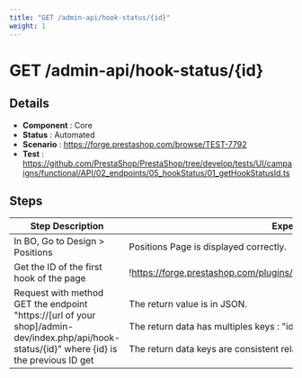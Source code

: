 ```yaml
---
title: "GET /admin-api/hook-status/{id}"
weight: 1
---
```


# GET /admin-api/hook-status/{id}
## Details
* **Component** : Core
* **Status** : Automated
* **Scenario** : https://forge.prestashop.com/browse/TEST-7792
* **Test** : https://github.com/PrestaShop/PrestaShop/tree/develop/tests/UI/campaigns/functional/API/02_endpoints/05_hookStatus/01_getHookStatusId.ts

## Steps
| Step Description | Expected result |
| ----- | ----- |
| In BO, Go to Design > Positions | Positions Page is displayed correctly. |
| Get the ID of the first hook of the page | !https://forge.prestashop.com/plugins/servlet/raven/attachment/1571/ID+hook.png|width=777,height=514! |
| Request with method GET the endpoint "https://[url of your shop]/admin-dev/index.php/api/hook-status/\{id}" where \{id} is the previous ID get | The return value is in JSON.<br><br>The return data has multiples keys : "id", "active"<br><br>The return data keys are consistent relative to BackOffice data. |
